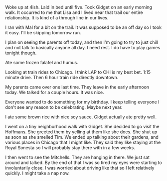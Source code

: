 Woke up at 4ish. Laid in bed until five. Took Gidget on an early morning walk. It occurred to me that Lisa and I lived near that trail our entire relationship. It is kind of a through line in our lives. 

I ran with Mal for a bit on the trail. It was supposed to be an off day so I took it easy. I'll be skipping tomorrow run. 

I plan on seeing the parents off today, and then I'm going to try to just chill and not talk to basically anyone all day. I need rest. I do have to play games tonight though. 

Ate some frozen falafel and humus.

Looking at train rides to Chicago. I think LAP to CHI is my best bet. 1:15 minute drive. Then 6 hour train ride directly downtown.

My parents came over one last time. They leave in the early afternoon today. We talked for a couple hours. It was nice. 

Everyone wanted to do something for my birthday. I keep telling everyone I don't see any reason to be celebrating. Maybe next year. 

I ate some brown rice with nice soy sauce. Gidget actually ate pretty well.

I went on a tiny neighborhood walk with Gidget. She decided to go visit the Hoffmans. She greeted them by yelling at them like she does. She shut up as soon as she smelled Tim. We ended up talking about their gardens, and various places in Chicago that I might like. They said they like staying at the Royal Sonesta so I will probably stay there with in a few weeks.

I then went to see the Mitchells. They are hanging in there. We just sat around and talked. By the end of that I was so tired my eyes were starting to involuntarily close. I was worried about driving like that so I left relatively quickly. I might take a nap now. 